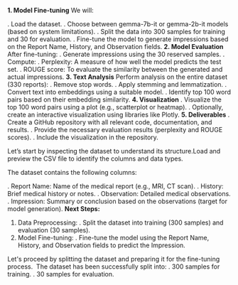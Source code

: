**1. Model Fine-tuning**
We will:

. Load the dataset.
. Choose between gemma-7b-it or gemma-2b-it models (based on system limitations).
. Split the data into 300 samples for training and 30 for evaluation.
. Fine-tune the model to generate impressions based on the Report Name, History, and Observation fields.
**2. Model Evaluation**
After fine-tuning:
. Generate impressions using the 30 reserved samples.
. Compute:
  . Perplexity: A measure of how well the model predicts the test set.
  . ROUGE score: To evaluate the similarity between the generated and actual impressions.
**3. Text Analysis**
Perform analysis on the entire dataset (330 reports):
. Remove stop words.
. Apply stemming and lemmatization.
. Convert text into embeddings using a suitable model.
. Identify top 100 word pairs based on their embedding similarity.
**4. Visualization**
. Visualize the top 100 word pairs using a plot (e.g., scatterplot or heatmap).
. Optionally, create an interactive visualization using libraries like Plotly.
**5. Deliverables**
. Create a GitHub repository with all relevant code, documentation, and results.
. Provide the necessary evaluation results (perplexity and ROUGE scores).
. Include the visualization in the repository.

Let’s start by inspecting the dataset to understand its structure.Load and preview the CSV file to identify the columns and data types.

The dataset contains the following columns:

. Report Name: Name of the medical report (e.g., MRI, CT scan).
. History: Brief medical history or notes.
. Observation: Detailed medical observations.
. Impression: Summary or conclusion based on the observations (target for model generation).
**Next Steps:**
1. Data Preprocessing:
. Split the dataset into training (300 samples) and evaluation (30 samples).
2. Model Fine-tuning:
. Fine-tune the model using the Report Name, History, and Observation fields to predict the Impression.

Let's proceed by splitting the dataset and preparing it for the fine-tuning process. ​​
The dataset has been successfully split into:
. 300 samples for training.
. 30 samples for evaluation.
